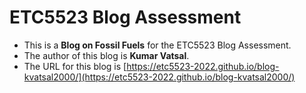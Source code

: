 
# ETC5523 Blog Assessment

* This is a **Blog on Fossil Fuels** for the ETC5523 Blog Assessment. 
* The author of this blog is **Kumar Vatsal**.
* The URL for this blog is [https://etc5523-2022.github.io/blog-kvatsal2000/](https://etc5523-2022.github.io/blog-kvatsal2000/)
